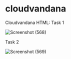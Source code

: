 # cloudvandana
Cloudvandana
HTML:
Task 1

![Screenshot (568)](https://github.com/RaghavaJagannatham/cloudvandana/assets/70148332/0f672515-ee91-49f8-a0d7-9825eb755cf7)

Task 2

![Screenshot (569)](https://github.com/RaghavaJagannatham/cloudvandana/assets/70148332/6e417632-175d-4bb1-bd98-3337d937a11e)


